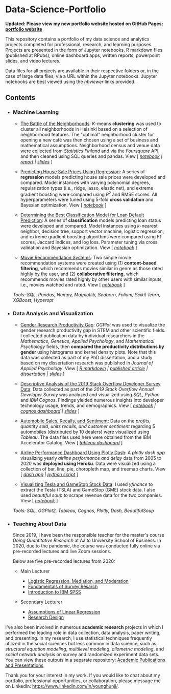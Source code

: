 # Data-Science-Portfolio

**Updated: Please view my new portfolio website hosted on GitHub Pages: [portfolio website](https://bloonsinthesky.github.io/)**

This repository contains a portfolio of my data science and analytics projects completed for professional, research, and learning purposes. Projects are presented in the form of Jupyter notebooks, R markdown files (published at RPubs), online dashboard apps, written reports, powerpoint slides, and video lectures.

Data files for all projects are available in their respective folders or, in the case of large data files, via a URL within the Jupyter notebooks. Jupyter notebooks are best viewed using the *nbviewer* links provided.

## Contents

+ ### Machine Learning
  + [The Battle of the Neighborhoods](https://github.com/bloonsinthesky/Data-Science-Portfolio/tree/main/The%20Battle%20of%20the%20Neighborhoods): *K*-means __clustering__ was used to cluster all neighborhoods in Helsinki based on a selection of neighborhood features. The "optimal" neighborhood cluster for opening a new café was then chosen using a set of business and mathematical assumptions. Neighborhood census and venue data were collected from *Statistics Finland* and via the *Foursquare* API, and then cleaned using SQL queries and pandas. View [ *[notebook](https://nbviewer.jupyter.org/github/bloonsinthesky/Data-Science-Portfolio/blob/main/The%20Battle%20of%20the%20Neighborhoods/The%20Battle%20of%20the%20Neighborhoods.ipynb) | [report](https://github.com/bloonsinthesky/Data-Science-Portfolio/raw/main/The%20Battle%20of%20the%20Neighborhoods/The%20Battle%20of%20Neighborhoods%20-%20Report.pdf) | [slides](https://github.com/bloonsinthesky/Data-Science-Portfolio/raw/main/The%20Battle%20of%20the%20Neighborhoods/The%20Battle%20of%20the%20Neighborhoods%20-%20Slides.pptx)* ]
  
  + [Predicting House Sale Prices Using Regression](https://github.com/bloonsinthesky/Data-Science-Portfolio/tree/main/Predicting%20House%20Sale%20Prices%20Using%20Regression): A series of **regression** models predicting house sale prices were developed and compared. Model instances with varying polynomial degrees, regularization types (i.e., ridge, lasso, elastic net), and extreme gradient boosting were compared using *R*<sup>2</sup> and RMSE scores. All hyperparameters were tuned using 5-fold **cross validation** and Bayesian optimization. View [ *[notebook](https://nbviewer.jupyter.org/github/bloonsinthesky/Data-Science-Portfolio/blob/main/Predicting%20House%20Sale%20Prices%20Using%20Regression/Predicting%20House%20Sale%20Prices%20Using%20Regression.ipynb)* ]
  
  + [Determining the Best Classification Model for Loan Default Prediction](https://github.com/bloonsinthesky/Data-Science-Portfolio/tree/main/Determining%20the%20Best%20Classification%20Model%20for%20Loan%20Default%20Prediction): A series of **classification** models predicting loan status were developed and compared. Model instances using *k*-nearest neighbor, decision tree, support vector machine, logistic regression, and extreme gradient boosting algorithms were compared using F1 scores, Jaccard indices, and log loss. Parameter tuning via cross validation and Bayesian optimization. View [ *[notebook](https://nbviewer.jupyter.org/github/bloonsinthesky/Data-Science-Portfolio/blob/main/Determining%20the%20Best%20Classification%20Model%20for%20Loan%20Default%20Prediction/Determining%20the%20Best%20Classification%20Model%20for%20Loan%20Default%20Prediction.ipynb)* ]
  
  + [Movie Recommendation Systems](https://github.com/bloonsinthesky/Data-Science-Portfolio/tree/main/Movie%20Recommendation%20Systems): Two simple movie recommendation systems were created using (1) **content-based filtering**, which recommends movies similar in genre as those rated highly by the user, and (2) **collaborative filtering**, which recommends movies rated highly by other users with similar inputs, i.e., movies watched and rated. View [ *[notebook](https://nbviewer.jupyter.org/github/bloonsinthesky/Data-Science-Portfolio/blob/main/Movie%20Recommendation%20Systems/Movie%20Recommendation%20Systems.ipynb)* ]

  *Tools: SQL, Pandas, Numpy, Matplotlib, Seaborn, Folium, Scikit-learn, XGBoost, Hyperopt*

+ ### Data Analysis and Visualization
  + [Gender Research Productivity Gap](https://github.com/bloonsinthesky/Data-Science-Portfolio/tree/main/Gender%20Research%20Productivity%20Gap): *GGPlot* was used to visualize the gender research productivity gap in STEM and other scientific fields. I collected publication data by individual researchers in the *Mathematics*, *Genetics*, *Applied Psychology*, and *Mathematical Psychology* fields, then **compared the productivity distributions by gender** using histograms and kernel density plots. Note that this data was collected as part of my PhD dissertation, and a study based on my dissertation research was published in *Journal of Applied Psychology*. View [ *[R markdown](https://rpubs.com/bloonsinthesky/gender_productivity_gap_vis) | [published article](https://github.com/bloonsinthesky/Data-Science-Portfolio/raw/main/Gender%20Research%20Productivity%20Gap/Gender%20Productivity%20Gap%20among%20Stars_JAP%20Article.pdf) | [dissertation](https://github.com/bloonsinthesky/Data-Science-Portfolio/raw/main/Gender%20Research%20Productivity%20Gap/PhD%20Thesis%20-%20Gender%20Performance%20Gap%20among%20Star%20Performers%20in%20STEM.pdf) | [slides](https://github.com/bloonsinthesky/Data-Science-Portfolio/raw/main/Gender%20Research%20Productivity%20Gap/Gender%20Productivity%20Gap%20Among%20Stars_Aalto%20Biz%20Seminar.pptx)* ]
   
  + [Descriptive Analysis of the 2019 Stack Overflow Developer Survey Data](https://github.com/bloonsinthesky/Data-Science-Portfolio/tree/main/Descriptive%20Analysis%20of%20the%202019%20Stack%20Overflow%20Developer%20Survey%20Data): Data collected as part of the *2019 Stack Overflow Annual Developer Survey* was analyzed and visualized using *SQL*, *Python* and *IBM Cognos*. Findings yielded numerous insights into developer technology usage, trends, and demographics. View [ *[notebook](https://nbviewer.jupyter.org/github/bloonsinthesky/Data-Science-Portfolio/blob/main/Descriptive%20Analysis%20of%20the%202019%20Stack%20Overflow%20Developer%20Survey%20Data/Descriptive%20Analysis%20of%20the%202019%20Stack%20Overflow%20Developer%20Survey%20Data.ipynb) | [cognos dashboard](https://eu-gb.dataplatform.cloud.ibm.com/dashboards/171ae20c-d010-40b8-8837-c0da7850a86b/view/0509dd3d6e9437df42b4f2e407c87f052c662c0fb4bb8305d1d07b490e337197f06c1490c87e4f0f8f430c30a6be440ac9) | [slides](https://github.com/bloonsinthesky/Data-Science-Portfolio/raw/main/Descriptive%20Analysis%20of%20the%202019%20Stack%20Overflow%20Developer%20Survey%20Data/Descriptive%20Analysis%20of%20the%202019%20Stack%20Overflow%20Developer%20Survey%20Data%20-%20presentation.pptx)* ]

  + [Automobile Sales, Recalls, and Sentiment](https://github.com/bloonsinthesky/Data-Science-Portfolio/tree/main/Automobile%20Sales%2C%20Recalls%2C%20and%20Sentiment): Data on the *profits, quantity sold, units recalls, and customer sentiment* regarding 5 automobiles (distributed by 10 dealers) were visualized using *Tableau*. The data files used here were obtained from the IBM Accelerator Catalog. View [ *[tableau dashboard](https://public.tableau.com/app/profile/younghunji/viz/AutomobilsSalesRecallsandSentiment/Dashboard1)* ] 
  
  + [Airline Performance Dashboard Using Plotly Dash](https://github.com/bloonsinthesky/Data-Science-Portfolio/tree/main/Airline%20Performance%20Dashboard%20Using%20Plotly%20Dash): A *plotly dash app* visualizing yearly *airline performance and delay* data from 2005 to 2020 was **deployed using Heroku**. Data were visualized using a collection of bar, line, pie, choropleth map, and treemap charts. View [ *[dash app](https://airline-dashboard.herokuapp.com/) | [python script](https://github.com/bloonsinthesky/Data-Science-Portfolio/blob/main/Airline%20Performance%20Dashboard%20Using%20Plotly%20Dash/app.py)* ]
  
  + [Visualizing Tesla and GameStop Stock Data](https://github.com/bloonsinthesky/Data-Science-Portfolio/tree/main/Visualizing%20Tesla%20and%20GameStop%20Stock%20Data): I used *yfinance* to extract the Tesla (TSLA) and GameStop (GME) stock data. I also used *beautiful soup* to scrape revenue data for the two companies. View [ *[notebook](https://nbviewer.jupyter.org/github/bloonsinthesky/Data-Science-Portfolio/blob/main/Visualizing%20Tesla%20and%20GameStop%20Stock%20Data/Visualizing%20Tesla%20and%20GameStop%20Stock%20Data.ipynb)* ]

  *Tools: SQL, GGPlot2, Tableau, Cognos, Plotly, Dash, BeautifulSoup*

+ ### Teaching About Data
  Since 2019, I have been the responsible teacher for the master's course *Doing Quantitative Research* at Aalto University School of Business. In 2020, due to the pandemic, the course was conducted fully online via pre-recorded lectures and live Zoom sessions. 
  
  Below are five pre-recorded lectures from 2020:
  
  + Main Lecturer
    + [Logistic Regression, Mediation, and Moderation](https://aalto.cloud.panopto.eu/Panopto/Pages/Viewer.aspx?id=bcfed629-80b2-4c56-b2d3-acb600eb97a9)
    + [Fundamentals of Survey Resarch](https://aalto.cloud.panopto.eu/Panopto/Pages/Viewer.aspx?id=1a568a28-4dd2-410a-9856-ad4800b46411)
    + [Introduction to IBM SPSS](https://aalto.cloud.panopto.eu/Panopto/Pages/Viewer.aspx?id=08f27ca7-493c-4078-855b-acb600eb986e)
    
  + Secondary Lecturer
    + [Assumptions of Linear Regression](https://aalto.cloud.panopto.eu/Panopto/Pages/Viewer.aspx?id=10962a91-ba43-4c0f-828a-ad4800b6ade4)
    + [Research Design](https://aalto.cloud.panopto.eu/Panopto/Pages/Viewer.aspx?id=0b8ad79a-e0e8-41c5-b052-ad4800b6bec3) 
  
I've also been involved in numerous **academic research** projects in which I performed the leading role in data collection, data analysis, paper writing, and presenting. In my research, I use statistical techniques frequently utilized in the social sciences but less common in data science, such as *structural equation modeling*, *multilevel modeling*, *allometric modeling*, and *social network analysis* on survey and randomized experiment data sets. You can view these outputs in a separate repository: [Academic Publications and Presentations](https://github.com/bloonsinthesky/academic-papers-and-presentations)
  
Thank you for your interest in my work. If you would like to chat about my portfolio, professional opportunities, or collaboration, please message me on LinkedIn: https://www.linkedin.com/in/younghunji/.
